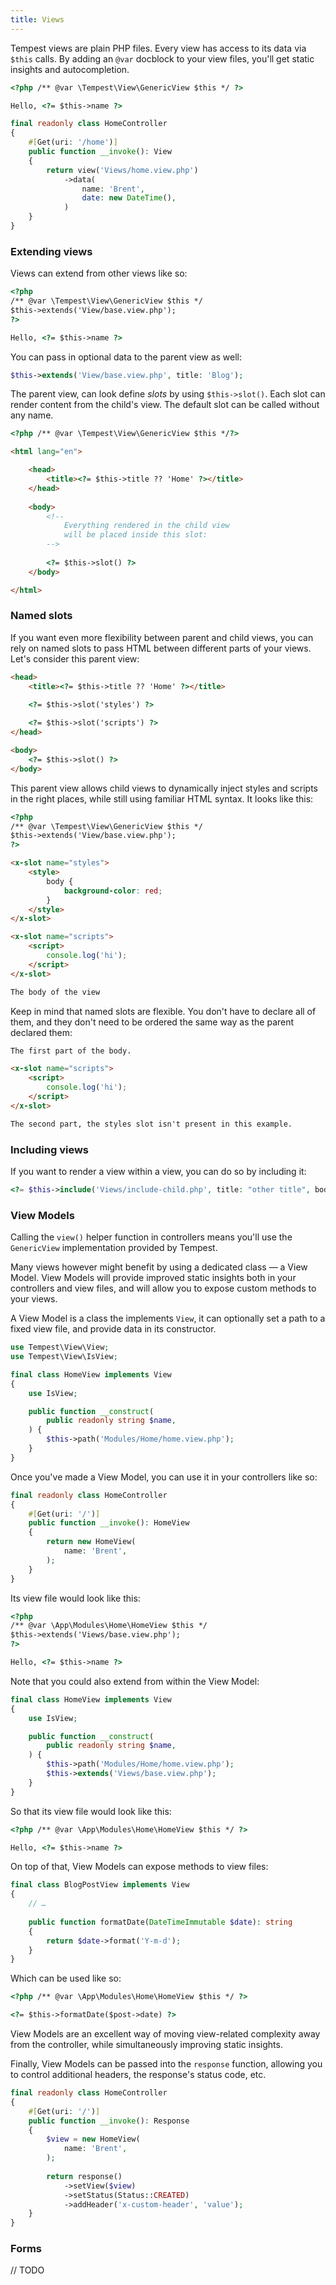 ```yaml
---
title: Views
---
```


Tempest views are plain PHP files. Every view has access to its data via `$this` calls. By adding an `@var` docblock to your view files, you'll get static insights and autocompletion.

```html
<?php /** @var \Tempest\View\GenericView $this */ ?>

Hello, <?= $this->name ?>
```

```php
final readonly class HomeController
{
    #[Get(uri: '/home')]
    public function __invoke(): View
    {
        return view('Views/home.view.php')
            ->data(
                name: 'Brent',
                date: new DateTime(),
            )
    }
}
```

### Extending views

Views can extend from other views like so:

```html
<?php 
/** @var \Tempest\View\GenericView $this */ 
$this->extends('View/base.view.php');
?>

Hello, <?= $this->name ?>
```

You can pass in optional data to the parent view as well:

```php
$this->extends('View/base.view.php', title: 'Blog');
```

The parent view, can look define _slots_ by using `$this->slot()`. Each slot can render content from the child's view. The default slot can be called without any name.

```html
<?php /** @var \Tempest\View\GenericView $this */?>

<html lang="en">

    <head>
        <title><?= $this->title ?? 'Home' ?></title>
    </head>
    
    <body>
        <!-- 
            Everything rendered in the child view 
            will be placed inside this slot: 
        -->
        
        <?= $this->slot() ?>
    </body>

</html>
```

### Named slots

If you want even more flexibility between parent and child views, you can rely on named slots to pass HTML between different parts of your views. Let's consider this parent view:

```html
<head>
    <title><?= $this->title ?? 'Home' ?></title>
    
    <?= $this->slot('styles') ?>

    <?= $this->slot('scripts') ?>
</head>

<body>
    <?= $this->slot() ?>
</body>
```

This parent view allows child views to dynamically inject styles and scripts in the right places, while still using familiar HTML syntax. It looks like this:

```html
<?php 
/** @var \Tempest\View\GenericView $this */ 
$this->extends('View/base.view.php');
?>

<x-slot name="styles">
    <style>
        body {
            background-color: red;
        }
    </style>
</x-slot>

<x-slot name="scripts">
    <script>
        console.log('hi');
    </script>
</x-slot>

The body of the view
```

Keep in mind that named slots are flexible. You don't have to declare all of them, and they don't need to be ordered the same way as the parent declared them:


```html
The first part of the body.

<x-slot name="scripts">
    <script>
        console.log('hi');
    </script>
</x-slot>

The second part, the styles slot isn't present in this example.
```

### Including views

If you want to render a view within a view, you can do so by including it:

```php
<?= $this->include('Views/include-child.php', title: "other title", body: "Hello world") ?>
```

### View Models

Calling the `view()` helper function in controllers means you'll use the `GenericView` implementation provided by Tempest.

Many views however might benefit by using a dedicated class — a View Model. View Models will provide improved static insights both in your controllers and view files, and will allow you to expose custom methods to your views.

A View Model is a class the implements `View`, it can optionally set a path to a fixed view file, and provide data in its constructor. 

```php
use Tempest\View\View;
use Tempest\View\IsView;

final class HomeView implements View
{
    use IsView;

    public function __construct(
        public readonly string $name,
    ) {
        $this->path('Modules/Home/home.view.php');
    }
}
```

Once you've made a View Model, you can use it in your controllers like so:

```php
final readonly class HomeController
{
    #[Get(uri: '/')]
    public function __invoke(): HomeView
    {
        return new HomeView(
            name: 'Brent',
        );
    }
}
```

Its view file would look like this:

```html
<?php
/** @var \App\Modules\Home\HomeView $this */
$this->extends('Views/base.view.php');
?>

Hello, <?= $this->name ?>
```

Note that you could also extend from within the View Model:

```php
final class HomeView implements View
{
    use IsView;

    public function __construct(
        public readonly string $name,
    ) {
        $this->path('Modules/Home/home.view.php');
        $this->extends('Views/base.view.php');
    }
}
```

So that its view file would look like this:

```html
<?php /** @var \App\Modules\Home\HomeView $this */ ?>

Hello, <?= $this->name ?>
```

On top of that, View Models can expose methods to view files:

```php
final class BlogPostView implements View
{
    // …
    
    public function formatDate(DateTimeImmutable $date): string
    {
        return $date->format('Y-m-d');
    }
}
```

Which can be used like so:

```html
<?php /** @var \App\Modules\Home\HomeView $this */ ?>

<?= $this->formatDate($post->date) ?>
```

View Models are an excellent way of moving view-related complexity away from the controller, while simultaneously improving static insights.

Finally, View Models can be passed into the `response` function, allowing you to control additional headers, the response's status code, etc.

```php
final readonly class HomeController
{
    #[Get(uri: '/')]
    public function __invoke(): Response
    {
        $view = new HomeView(
            name: 'Brent',
        );
        
        return response()
            ->setView($view)
            ->setStatus(Status::CREATED)
            ->addHeader('x-custom-header', 'value');
    }
}
```

### Forms

// TODO